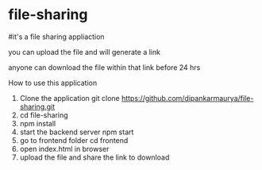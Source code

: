 # file-sharing

#it's a file sharing appliaction 

you can upload the file and will generate a link 

anyone can download the file within that link before 24 hrs



How to use this application 

1. Clone the application  git clone https://github.com/dipankarmaurya/file-sharing.git
2. cd file-sharing 
3. npm install
4. start the backend server npm start
5. go to frontend folder cd frontend
6. open index.html in browser 
7. upload the file and share the link to download 
